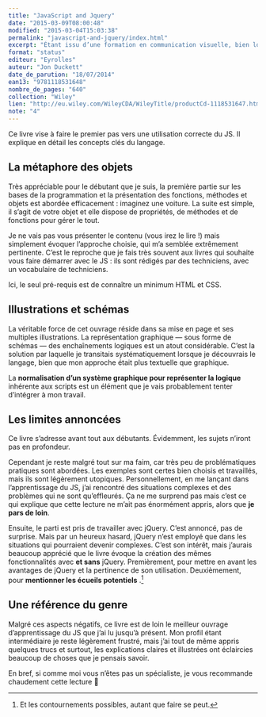 ```yaml
---
title: "JavaScript and Jquery"
date: "2015-03-09T08:00:48"
modified: "2015-03-04T15:03:38"
permalink: "javascript-and-jquery/index.html"
excerpt: "Étant issu d’une formation en communication visuelle, bien loin des notions basiques du développement telles que l’algorithmie, l’apprentissage du Javascript ou du PHP et des règles de développement n’est pas une mince affaire. Je saisis mieux les concepts avec des schémas. Ça tombe bien, ce livre en regorge et ils sont de très bonne facture. [Lire la suite de «&nbsp;JavaScript and Jquery&nbsp;» →](https://www.ffoodd.fr/javascript-and-jquery/)"
format: "status"
editeur: "Eyrolles"
auteur: "Jon Duckett"
date_de_parution: "18/07/2014"
ean13: "9781118531648"
nombre_de_pages: "640"
collection: "Wiley"
lien: "http://eu.wiley.com/WileyCDA/WileyTitle/productCd-1118531647.html"
note: "4"
---
```

Ce livre vise à faire le premier pas vers une utilisation correcte du JS. Il explique en détail les concepts clés du langage.

## La métaphore des objets

Très appréciable pour le débutant que je suis, la première partie sur les bases de la programmation et la présentation des fonctions, méthodes et objets est abordée efficacement&nbsp;: imaginez une voiture. La suite est simple, il s’agit de votre objet et elle dispose de propriétés, de méthodes et de fonctions pour gérer le tout.

Je ne vais pas vous présenter le contenu (vous irez le lire&nbsp;!) mais simplement évoquer l’approche choisie, qui m’a semblée extrêmement pertinente. C’est le reproche que je fais très souvent aux livres qui souhaite vous faire démarrer avec le JS&nbsp;: ils sont rédigés par des techniciens, avec un vocabulaire de techniciens.

Ici, le seul pré-requis est de connaître un minimum HTML et CSS.

## Illustrations et schémas

La véritable force de cet ouvrage réside dans sa mise en page et ses multiples illustrations. La représentation graphique —&nbsp;sous forme de schémas&nbsp;— des enchaînements logiques est un atout considérable. C’est la solution par laquelle je transitais systématiquement lorsque je découvrais le langage, bien que mon approche était plus textuelle que graphique.

La **normalisation d’un système graphique pour représenter la logique** inhérente aux scripts est un élément que je vais probablement tenter d’intégrer à mon travail.

## Les limites annoncées

Ce livre s’adresse avant tout aux débutants. Évidemment, les sujets n’iront pas en profondeur.

Cependant je reste malgré tout sur ma faim, car très peu de problématiques pratiques sont abordées. Les exemples sont certes bien choisis et travaillés, mais ils sont légèrement utopiques. Personnellement, en me lançant dans l’apprentissage du JS, j’ai rencontré des situations complexes et des problèmes qui ne sont qu’effleurés. Ça ne me surprend pas mais c’est ce qui explique que cette lecture ne m’ait pas énormément appris, alors que **je pars de loin**.

Ensuite, le parti est pris de travailler avec jQuery. C’est annoncé, pas de surprise. Mais par un heureux hasard, jQuery n’est employé que dans les situations qui pourraient devenir complexes. C’est son intérêt, mais j’aurais beaucoup apprécié que le livre évoque la création des mêmes fonctionnalités avec **et sans** jQuery. Premièrement, pour mettre en avant les avantages de jQuery et la pertinence de son utilisation. Deuxièmement, pour **mentionner les écueils potentiels** .[^1]

[^1]: Et les contournements possibles, autant que faire se peut.



## Une référence du genre

Malgré ces aspects négatifs, ce livre est de loin le meilleur ouvrage d’apprentissage du JS que j’ai lu jusqu’à présent. Mon profil étant intermédiaire je reste légèrement frustré, mais j’ai tout de même appris quelques trucs et surtout, les explications claires et illustrées ont éclaircies beaucoup de choses que je pensais savoir.

En bref, si comme moi vous n’êtes pas un spécialiste, je vous recommande chaudement cette lecture 🙂